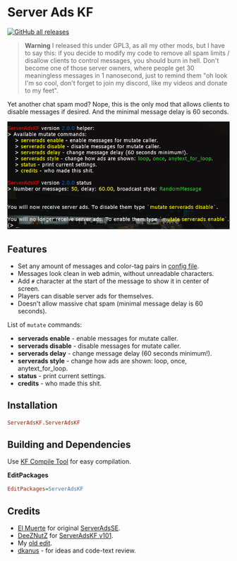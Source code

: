 # Server Ads KF

[![GitHub all releases](https://img.shields.io/github/downloads/InsultingPros/ServerAdsKF/total)](https://github.com/InsultingPros/ServerAdsKF/releases)

> **Warning** I released this under GPL3, as all my other mods, but I have to say this: if you decide to modify my code to remove all spam limits / disallow clients to control messages, you should burn in hell. Don't become one of those server owners, where people get 30 meaningless messages in 1 nanosecond, just to remind them "oh look I'm so cool, don't forget to join my discord, like my videos and donate to my feet".

Yet another chat spam mod? Nope, this is the only mod that allows clients to disable messages if desired. And the minimal message delay is 60 seconds.

![IMG](Docs/media/example.png)

## Features

- Set any amount of messages and color-tag pairs in [config file](Configs/ServerAdsKF.ini 'main config').
- Messages look clean in web admin, without unreadable characters.
- Add `#` character at the start of the message to show it in center of screen.
- Players can disable server ads for themselves.
- Doesn't allow massive chat spam (minimal message delay is 60 seconds).

List of `mutate` commands:

- **serverads enable** - enable messages for mutate caller.
- **serverads disable** - disable messages for mutate caller.
- **serverads delay** - change message delay (60 seconds minimum!).
- **serverads style** - change how ads are shown: loop, once, anytext_for_loop.
- **status** - print current settings.
- **credits** - who made this shit.

## Installation

```ini
ServerAdsKF.ServerAdsKF
```

## Building and Dependencies

Use [KF Compile Tool](https://github.com/InsultingPros/KFCompileTool) for easy compilation.

**EditPackages**

```ini
EditPackages=ServerAdsKF
```

## Credits

- [El Muerte](https://github.com/elmuerte) for original [ServerAdsSE](https://github.com/elmuerte/UT2003-ServerAdsSE).
- [DeeZNutZ](https://forums.tripwireinteractive.com/index.php?members/deeznutz.16749/) for [ServerAdsKF v101](https://forums.tripwireinteractive.com/index.php?threads/serveradskf-updated-for-kf-servers.40764/).
- My [old edit](https://web.archive.org/web/20200220070646/http://killingfloor.ru/xforum/threads/server-ads-kf-avto-soobschenija-v-chate-igry.3401/page-2#post-122522).
- [dkanus](https://github.com/dkanus) - for ideas and code-text review.
